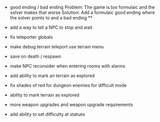 * good ending / bad ending
Problem:
The game is too formulaic and the solver makes that worse
Solution:
Add a formulaic good ending where the solver points to and a bad ending
** 




* add a way to tell a NPC to stop and wait
* fix teleporter globals
* make debug terrain teleport use terrain menu
* save on death / respawn
* make NPC reconsider when entering rooms with alarms
* add ability to mark an terrain as explored
* fix shades of red for dungeon enemies for difficult mode
* ability to mark terrain as explored
* more weapon upgrades and weapon upgrade requirements
* add ability to set difficulty at statues
